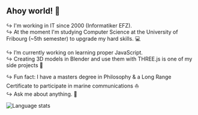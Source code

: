 ## Ahoy world! 👋

↪ I'm working in IT since 2000 (Informatiker EFZ).<br/>
↪ At the moment I'm studying Computer Science at the University of Fribourg (~5th semester) to upgrade my hard skills. 💻</p>
↪ I’m currently working on learning proper JavaScript.<br/>
↪ Creating 3D models in Blender and use them with THREE.js is one of my side projects 🎨 </p>
↪ Fun fact: I have a masters degree in Philosophy & a Long Range Certificate to participate in marine communications ⛵ <br/>
↪ Ask me about anything. 💭

<img src="https://github-readme-stats.vercel.app/api/top-langs/?username=oliolioli&layout=compact&langs_count=8" alt="Language stats">
